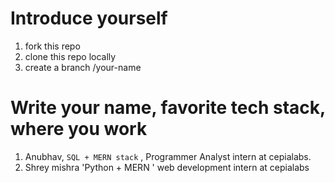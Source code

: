 # Introduce yourself

1. fork this repo
2. clone this repo locally 
3. create a branch /your-name

# Write your name, favorite tech stack, where you work 

1. Anubhav, `SQL + MERN stack` , Programmer Analyst intern at cepialabs. 
2. Shrey mishra 'Python + MERN ' web development intern at cepialabs


